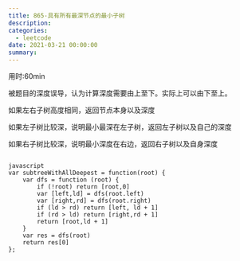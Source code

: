 ```yaml
---
title: 865-具有所有最深节点的最小子树
description: 
categories:
  - leetcode
date: 2021-03-21 00:00:00
summary: 
---
```


用时:60min

被题目的深度误导，认为计算深度需要由上至下。实际上可以由下至上。

如果左右子树高度相同，返回节点本身以及深度

如果左子树比较深，说明最小最深在左子树，返回左子树以及自己的深度

如果右子树比较深，说明最小深度在右边，返回右子树以及自身深度

```

javascript
var subtreeWithAllDeepest = function(root) {
    var dfs = function (root) {
        if (!root) return [root,0]
        var [left,ld] = dfs(root.left)
        var [right,rd] = dfs(root.right)
        if (ld > rd) return [left, ld + 1]
        if (rd > ld) return [right,rd + 1]
        return [root,ld + 1]
    }
    var res = dfs(root)
    return res[0]
};
```

